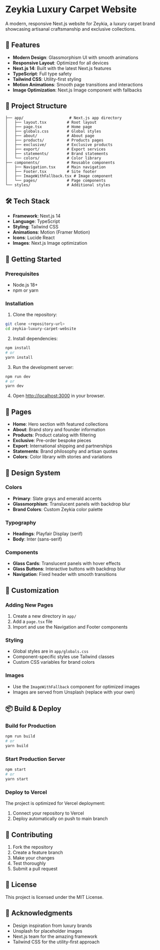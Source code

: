 # Zeykia Luxury Carpet Website

A modern, responsive Next.js website for Zeykia, a luxury carpet brand showcasing artisanal craftsmanship and exclusive collections.

## 🚀 Features

- **Modern Design**: Glassmorphism UI with smooth animations
- **Responsive Layout**: Optimized for all devices
- **Next.js 14**: Built with the latest Next.js features
- **TypeScript**: Full type safety
- **Tailwind CSS**: Utility-first styling
- **Motion Animations**: Smooth page transitions and interactions
- **Image Optimization**: Next.js Image component with fallbacks

## 📁 Project Structure

```
├── app/                    # Next.js app directory
│   ├── layout.tsx         # Root layout
│   ├── page.tsx           # Home page
│   ├── globals.css        # Global styles
│   ├── about/             # About page
│   ├── products/          # Products pages
│   ├── exclusive/         # Exclusive products
│   ├── export/            # Export services
│   ├── statements/        # Brand statements
│   └── colors/            # Color library
├── components/            # Reusable components
│   ├── Navigation.tsx     # Main navigation
│   ├── Footer.tsx         # Site footer
│   ├── ImageWithFallback.tsx # Image component
│   └── pages/             # Page components
└── styles/                # Additional styles
```

## 🛠️ Tech Stack

- **Framework**: Next.js 14
- **Language**: TypeScript
- **Styling**: Tailwind CSS
- **Animations**: Motion (Framer Motion)
- **Icons**: Lucide React
- **Images**: Next.js Image optimization

## 🚀 Getting Started

### Prerequisites

- Node.js 18+ 
- npm or yarn

### Installation

1. Clone the repository:
```bash
git clone <repository-url>
cd zeykia-luxury-carpet-website
```

2. Install dependencies:
```bash
npm install
# or
yarn install
```

3. Run the development server:
```bash
npm run dev
# or
yarn dev
```

4. Open [http://localhost:3000](http://localhost:3000) in your browser.

## 📱 Pages

- **Home**: Hero section with featured collections
- **About**: Brand story and founder information
- **Products**: Product catalog with filtering
- **Exclusive**: Pre-order bespoke pieces
- **Export**: International shipping and partnerships
- **Statements**: Brand philosophy and artisan quotes
- **Colors**: Color library with stories and variations

## 🎨 Design System

### Colors
- **Primary**: Slate grays and emerald accents
- **Glassmorphism**: Translucent panels with backdrop blur
- **Brand Colors**: Custom Zeykia color palette

### Typography
- **Headings**: Playfair Display (serif)
- **Body**: Inter (sans-serif)

### Components
- **Glass Cards**: Translucent panels with hover effects
- **Glass Buttons**: Interactive buttons with backdrop blur
- **Navigation**: Fixed header with smooth transitions

## 🔧 Customization

### Adding New Pages
1. Create a new directory in `app/`
2. Add a `page.tsx` file
3. Import and use the Navigation and Footer components

### Styling
- Global styles are in `app/globals.css`
- Component-specific styles use Tailwind classes
- Custom CSS variables for brand colors

### Images
- Use the `ImageWithFallback` component for optimized images
- Images are served from Unsplash (replace with your own)

## 📦 Build & Deploy

### Build for Production
```bash
npm run build
# or
yarn build
```

### Start Production Server
```bash
npm start
# or
yarn start
```

### Deploy to Vercel
The project is optimized for Vercel deployment:
1. Connect your repository to Vercel
2. Deploy automatically on push to main branch

## 🤝 Contributing

1. Fork the repository
2. Create a feature branch
3. Make your changes
4. Test thoroughly
5. Submit a pull request

## 📄 License

This project is licensed under the MIT License.

## 🙏 Acknowledgments

- Design inspiration from luxury brands
- Unsplash for placeholder images
- Next.js team for the amazing framework
- Tailwind CSS for the utility-first approach 